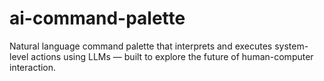 # ai-command-palette
Natural language command palette that interprets and executes system-level actions using LLMs — built to explore the future of human-computer interaction.
